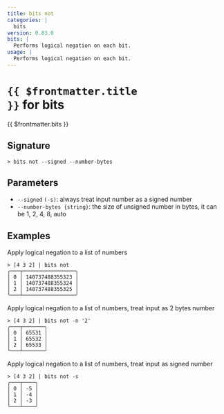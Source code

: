 ```yaml
---
title: bits not
categories: |
  bits
version: 0.83.0
bits: |
  Performs logical negation on each bit.
usage: |
  Performs logical negation on each bit.
---
```


# <code>{{ $frontmatter.title }}</code> for bits

<div class='command-title'>{{ $frontmatter.bits }}</div>

## Signature

```> bits not --signed --number-bytes```

## Parameters

 -  `--signed` `(-s)`: always treat input number as a signed number
 -  `--number-bytes {string}`: the size of unsigned number in bytes, it can be 1, 2, 4, 8, auto

## Examples

Apply logical negation to a list of numbers
```shell
> [4 3 2] | bits not
╭───┬─────────────────╮
│ 0 │ 140737488355323 │
│ 1 │ 140737488355324 │
│ 2 │ 140737488355325 │
╰───┴─────────────────╯

```

Apply logical negation to a list of numbers, treat input as 2 bytes number
```shell
> [4 3 2] | bits not -n '2'
╭───┬───────╮
│ 0 │ 65531 │
│ 1 │ 65532 │
│ 2 │ 65533 │
╰───┴───────╯

```

Apply logical negation to a list of numbers, treat input as signed number
```shell
> [4 3 2] | bits not -s
╭───┬────╮
│ 0 │ -5 │
│ 1 │ -4 │
│ 2 │ -3 │
╰───┴────╯

```
